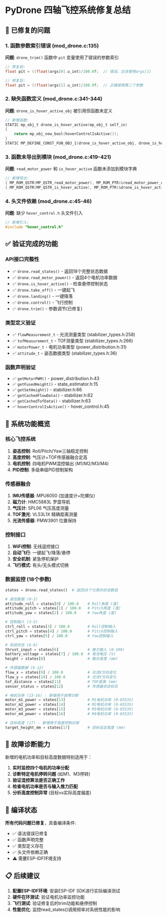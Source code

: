 # PyDrone 四轴飞控系统修复总结

## 🔧 已修复的问题

### 1. 函数参数索引错误 (mod_drone.c:135)
**问题**: `drone_trim()` 函数中 `pit` 变量使用了错误的参数索引
```c
// 修复前:
float pit = ((float)args[0].u_int)/100.0f;  // 错误，应该使用args[1]

// 修复后:  
float pit = ((float)args[1].u_int)/100.0f;  // 正确使用第二个参数
```

### 2. 缺失函数定义 (mod_drone.c:341-344)
**问题**: `drone_is_hover_active_obj` 被引用但函数未定义
```c
// 新增函数:
STATIC mp_obj_t drone_is_hover_active(mp_obj_t self_in)
{
	return mp_obj_new_bool(hoverControlIsActive());
}
STATIC MP_DEFINE_CONST_FUN_OBJ_1(drone_is_hover_active_obj, drone_is_hover_active);
```

### 3. 函数未导出到模块 (mod_drone.c:419-421)
**问题**: `read_motor_power` 和 `is_hover_active` 函数未添加到模块字典
```c
// 新增导出:
{ MP_ROM_QSTR(MP_QSTR_read_motor_power), MP_ROM_PTR(&read_motor_power_obj) },
{ MP_ROM_QSTR(MP_QSTR_is_hover_active), MP_ROM_PTR(&drone_is_hover_active_obj) },
```

### 4. 头文件依赖 (mod_drone.c:45-46)
**问题**: 缺少 `hover_control.h` 头文件引入
```c
// 新增引入:
#include "hover_control.h"
```

## ✅ 验证完成的功能

### API接口完整性
- ✅ `drone.read_states()` - 返回18个完整状态数据
- ✅ `drone.read_motor_power()` - 返回4个电机功率数据  
- ✅ `drone.is_hover_active()` - 检查悬停控制状态
- ✅ `drone.take_off()` - 一键起飞
- ✅ `drone.landing()` - 一键降落
- ✅ `drone.control()` - 飞行控制
- ✅ `drone.trim()` - 参数调节(已修复)

### 类型定义验证
- ✅ `flowMeasurement_t` - 光流测量类型 (stabilizer_types.h:258)
- ✅ `tofMeasurement_t` - TOF测量类型 (stabilizer_types.h:266)  
- ✅ `motorPower_t` - 电机功率类型 (power_distribution.h:31)
- ✅ `attitude_t` - 姿态数据类型 (stabilizer_types.h:36)

### 函数声明验证
- ✅ `getMotorPWM()` - power_distribution.h:43
- ✅ `getFusedHeight()` - state_estimator.h:15
- ✅ `getSetHeight()` - stabilizer.h:66
- ✅ `getCachedFlowData()` - stabilizer.h:62
- ✅ `getCachedTofData()` - stabilizer.h:63
- ✅ `hoverControlIsActive()` - hover_control.h:45

## 🚁 系统功能概览

### 核心飞控系统
1. **姿态控制**: Roll/Pitch/Yaw三轴稳定控制
2. **高度控制**: 气压计+TOF传感器融合定高
3. **电机控制**: 四电机PWM混控输出 (M1/M2/M3/M4)
4. **PID控制**: 多级串级PID控制架构

### 传感器融合
1. **IMU传感器**: MPU6050 (加速度计+陀螺仪)
2. **磁力计**: HMC5883L 罗盘导航
3. **气压计**: SPL06 气压高度测量
4. **TOF激光**: VL53L1X 精确距离测量
5. **光流传感器**: PMW3901 位置保持

### 控制接口
1. **WiFi控制**: 无线遥控接口
2. **自动飞行**: 一键起飞/降落/悬停
3. **安全机制**: 紧急停机保护
4. **飞行模式**: 有头/无头模式切换

### 数据监控 (18个参数)
```python
states = drone.read_states()  # 返回18个元素的状态数组

# 姿态数据 (0-2)
attitude_roll = states[0] / 100.0    # Roll角度 (度)
attitude_pitch = states[1] / 100.0   # Pitch角度 (度)  
attitude_yaw = states[2] / 100.0     # Yaw角度 (度)

# 控制输入 (3-5)
ctrl_roll = states[3] / 100.0        # Roll控制输入
ctrl_pitch = states[4] / 100.0       # Pitch控制输入
ctrl_yaw = states[5] / 100.0         # Yaw控制输入

# 系统状态 (6-8)
thrust_input = states[6]             # 推力输入 (0-100)
battery_voltage = states[7] / 100.0  # 电池电压 (V)
height = states[8]                   # 融合高度 (mm)

# 传感器数据 (9-12)
flow_x = states[9] / 100.0           # 光流X方向变化
flow_y = states[10] / 100.0          # 光流Y方向变化
tof_distance = states[11]            # TOF距离 (mm)
sensor_status = states[12]           # 传感器状态标志

# 电机功率 (13-16) - 新增用于故障诊断
motor_m1_power = states[13]          # M1电机功率 (0-65535)
motor_m2_power = states[14]          # M2电机功率 (0-65535)
motor_m3_power = states[15]          # M3电机功率 (0-65535)  
motor_m4_power = states[16]          # M4电机功率 (0-65535)

# 目标高度 (17) - 新增用于高度控制诊断
target_height_mm = states[17]        # 目标设定高度 (mm)
```

## 🎯 故障诊断能力

新增的电机功率和目标高度数据特别适用于：

1. **实时监控四个电机的功率分配**
2. **诊断特定电机停转问题** (如M1、M3停转)
3. **验证混控算法是否正确工作**
4. **检查电机功率是否与输入推力匹配**
5. **分析高度控制异常** (目标vs实际高度偏差)

## 🔨 编译状态

**所有代码问题已修复**，具备编译条件:
- ✅ 语法错误已修复
- ✅ 函数声明完整
- ✅ 类型定义存在
- ✅ 头文件依赖正确
- ⚠️ 需要ESP-IDF环境支持

## 📋 后续建议

1. **配置ESP-IDF环境**: 安装ESP-IDF SDK进行实际编译测试
2. **硬件在环测试**: 验证电机功率监控功能
3. **飞行测试**: 验证修复后的trim功能和悬停控制
4. **性能优化**: 监控read_states()调用频率对系统性能的影响